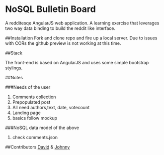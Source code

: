 # NoSQL Bulletin Board
A redditesqe AngularJS web application. A learning exercise that leverages two way data binding to build the reddit like interface.

##Installation
Fork and clone repo and fire up a local server. Due to issues with CORs the github preview is not working at this time.

##Stack

The front-end is based on AngularJS and uses some simple bootstrap stylings.

##Notes

###Needs of the user
1. Comments collection
2. Prepopulated post
3. All need authors,text, date, votecount
4. Landing page
  5. basics follow mockup

###NoSQL data model of the above
1. check comments.json

##Contributors
[David](https://github.com/davidmjiang) & [Johnny](https://github.com/jsteenb2)
